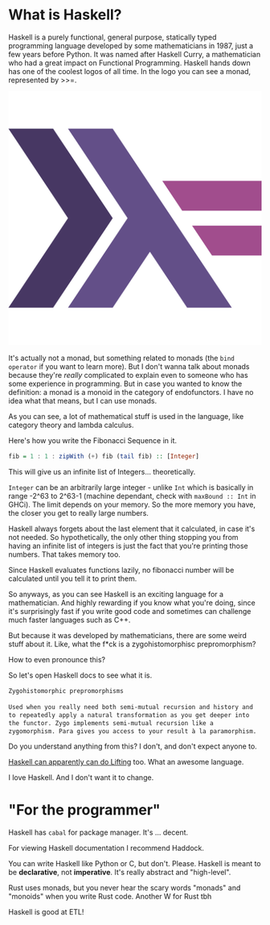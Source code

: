 # What is Haskell?
Haskell is a purely functional, general purpose, statically typed programming language developed by some mathematicians in 1987, just a few years before Python. It was named after Haskell Curry, a mathematician who had a great impact on Functional Programming. Haskell hands down has one of the coolest logos of all time. In the logo you can see a monad, represented by >>=.

![Haskell](../Assets/haskell_logo.png)

It's actually not a monad, but something related to monads (the `bind operator` if you want to learn more). But I don't wanna talk about monads because they're *really* complicated to explain even to someone who has some experience in programming. But in case you wanted to know the definition: a monad is a monoid in the category of endofunctors. I have no idea what that means, but I can use monads.

As you can see, a lot of mathematical stuff is used in the language, like category theory and lambda calculus.

Here's how you write the Fibonacci Sequence in it.
```hs
fib = 1 : 1 : zipWith (+) fib (tail fib) :: [Integer]
```

This will give us an infinite list of Integers... theoretically.

`Integer` can be an arbitrarily large integer - unlike `Int` which is basically in range -2^63 to 2^63-1 (machine dependant, check with `maxBound :: Int` in GHCi). The limit depends on your memory. So the more memory you have, the closer you get to really large numbers.

Haskell always forgets about the last element that it calculated, in case it's not needed. So hypothetically, the only other thing stopping you from having an infinite list of integers is just the fact that you're printing those numbers. That takes memory too.

Since Haskell evaluates functions lazily, no fibonacci number will be calculated until you tell it to print them.

So anyways, as you can see Haskell is an exciting language for a mathematician. And highly rewarding if you know what you're doing, since it's surprisingly fast if you write good code and sometimes can challenge much faster languages such as C++.

But because it was developed by mathematicians, there are some weird stuff about it. Like, what the f*ck is a zygohistomorphisc prepromorphism?

How to even pronounce this?

So let's open Haskell docs to see what it is.

```
Zygohistomorphic prepromorphisms

Used when you really need both semi-mutual recursion and history and to repeatedly apply a natural transformation as you get deeper into the functor. Zygo implements semi-mutual recursion like a zygomorphism. Para gives you access to your result à la paramorphism. 
```

Do you understand anything from this? I don't, and don't expect anyone to.

[Haskell can apparently can do Lifting](https://wiki.haskell.org/Lifting) too. What an awesome language.

I love Haskell. And I don't want it to change.

# "For the programmer"

Haskell has `cabal` for package manager. It's ... decent.

For viewing Haskell documentation I recommend Haddock.

You can write Haskell like Python or C, but don't. Please. Haskell is meant to be **declarative**, not **imperative**. It's really abstract and "high-level".

Rust uses monads, but you never hear the scary words "monads" and "monoids" when you write Rust code. Another W for Rust tbh

Haskell is good at ETL!
